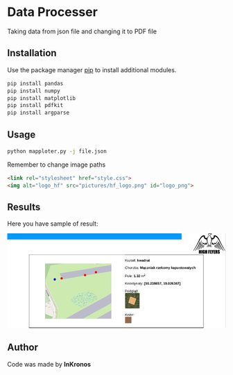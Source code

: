 # Data Processer 

Taking data from json file and changing it to PDF file

## Installation

Use the package manager [pip](https://pip.pypa.io/en/stable/) to install additional modules.

```bash
pip install pandas
pip install numpy
pip install matplotlib
pip install pdfkit
pip install argparse
```

## Usage

```bash
python mapploter.py -j file.json
```

Remember to change image paths
```HTML
<link rel="stylesheet" href="style.css">
<img alt="logo_hf" src="pictures/hf_logo.png" id="logo_png">
```

## Results 
Here you have sample of result:

![image of the sample](preview/sample.png)


## Author
Code was made by **InKronos**